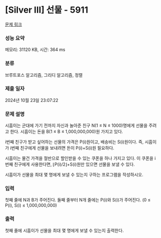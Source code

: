 # [Silver III] 선물 - 5911 

[문제 링크](https://www.acmicpc.net/problem/5911) 

### 성능 요약

메모리: 31120 KB, 시간: 364 ms

### 분류

브루트포스 알고리즘, 그리디 알고리즘, 정렬

### 제출 일자

2024년 10월 23일 23:07:22

### 문제 설명

<p>시흠이는 군대에 가기 전까지 자신과 놀아준 친구 N(1 ≤ N ≤ 1000)명에게 선물을 주려고 한다. 시흠이는 돈을 B(1 ≤ B ≤ 1,000,000,000)원 가지고 있다.</p>

<p>i번째 친구가 받고 싶어하는 선물의 가격은 P(i)원이고, 배송비는 S(i)원이다. 즉, 시흠이가 i번째 친구에게 선물을 보내려면 돈이 P(i)+S(i)원 필요하다.</p>

<p>시흠이는 물건 가격을 절반으로 할인받을 수 있는 쿠폰을 하나 가지고 있다. 이 쿠폰을 i번째 친구에게 사용한다면, ⌊P(i)/2⌋+S(i)원만 있으면 선물을 보낼 수 있다.</p>

<p>시흠이가 선물을 최대 몇 명에게 보낼 수 있는지 구하는 프로그램을 작성하시오.</p>

### 입력 

 <p>첫째 줄에 N과 B가 주어진다. 둘째 줄부터 N개 줄에는 P(i)와 S(i)가 주어진다. (0 ≤ P(i), S(i) ≤ 1,000,000,000)</p>

### 출력 

 <p>첫째 줄에 시흠이가 선물을 최대 몇 명에게 보낼 수 있는지 출력한다.</p>

